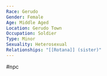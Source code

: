 ```yaml
---
Race: Gerudo
Gender: Female
Age: Middle Aged
Location: Gerudo Town
Occupation: Soldier
Type: Minor
Sexuality: Heterosexual
Relationships: "[[Rotana]] (sister)"
---
```

 #npc 

